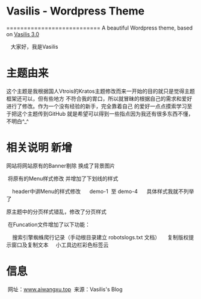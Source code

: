 # Vasilis - Wordpress Theme
===========================
A beautiful Wordpress theme, based on [Vasilis 3.0](http://www.aiwangxu.top)

    大家好，我是Vasilis


# 主题由来
这个主题是我根据国人Vtrois的Kratos主题修改而来一开始的目的就只是觉得主题框架还可以，但有些地方
不符合我的胃口，所以就冒昧的根据自己的需求和爱好进行了修改。作为一个没有经验的新手，完全靠着自己
的爱好一点点摸索学习至于把这个主题传到GitHub 就是希望可以得到一些指点因为我还有很多东西不懂，不明白^_^

# 相关说明 新增


  网站将网站原有的Banner剔除  换成了背景图片
  
  将原有的Menu样式修改 并增加了下划线的样式

      header中讲Menu的样式修改 
      demo-1  至 demo-4
      具体样式我就不列举了
      
  原主题中的分页样式错乱，修改了分页样式
   
  在Funcation文件增加了以下功能：
   
      搜索引擎蜘蛛爬行记录（手动根目录建立 robotslogs.txt 文档）
      复制版权提示窗口及复制文本
      小工具边栏彩色标签云
      
      
# 信息
  网址：www.aiwangxu.top
  来源：Vasilis's Blog
